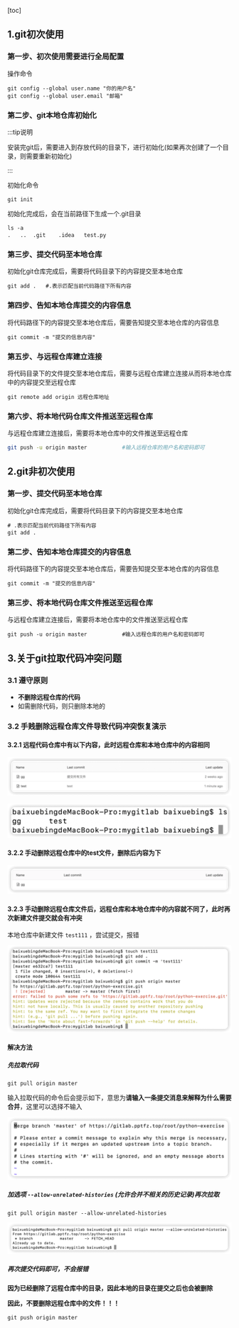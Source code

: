 [toc]



## 1.git初次使用

### 第一步、初次使用需要进行全局配置

操作命令

```shell
git config --global user.name "你的用户名"
git config --global user.email "邮箱"
```



### 第二步、git本地仓库初始化

:::tip说明

安装完git后，需要进入到存放代码的目录下，进行初始化(如果再次创建了一个目录，则需要重新初始化)

:::





初始化命令

```shell
git init
```

初始化完成后，会在当前路径下生成一个.git目录

```shell
ls -a
.	..	.git	.idea	test.py
```



### 第三步、提交代码至本地仓库

初始化git仓库完成后，需要将代码目录下的内容提交至本地仓库

```shell
git add .	#.表示匹配当前代码路径下所有内容	
```



### 第四步、告知本地仓库提交的内容信息

将代码路径下的内容提交至本地仓库后，需要告知提交至本地仓库的内容信息

```shell
git commit -m "提交的信息内容"
```



### 第五步、与远程仓库建立连接

将代码目录下的文件提交至本地仓库后，需要与远程仓库建立连接从而将本地仓库中的内容提交至远程仓库

```shell
git remote add origin 远程仓库地址
```



### 第六步、将本地代码仓库文件推送至远程仓库

与远程仓库建立连接后，需要将本地仓库中的文件推送至远程仓库

```sh
git push -u origin master			#输入远程仓库的用户名和密码即可
```





## 2.git非初次使用

### 第一步、提交代码至本地仓库

初始化git仓库完成后，需要将代码目录下的内容提交至本地仓库

```shell
# .表示匹配当前代码路径下所有内容		
git add .  					
```



### 第二步、告知本地仓库提交的内容信息

将代码路径下的内容提交至本地仓库后，需要告知提交至本地仓库的内容信息

```shell
git commit -m "提交的信息内容"
```



### 第三步、将本地代码仓库文件推送至远程仓库

与远程仓库建立连接后，需要将本地仓库中的文件推送至远程仓库

```shell
git push -u origin master			#输入远程仓库的用户名和密码即可
```





## 3.关于git拉取代码冲突问题

### 3.1 遵守原则

- **不删除远程仓库的代码**
- 如需删除代码，则只删除本地的





### 3.2 手贱删除远程仓库文件导致代码冲突恢复演示

#### 3.2.1 远程代码仓库中有以下内容，此时远程仓库和本地仓库中的内容相同

![iShot_2024-08-22_14.55.27](https://github.com/pptfz/picgo-images/blob/master/img/iShot_2024-08-22_14.55.27.png)



![iShot_2024-08-22_14.56.18](https://github.com/pptfz/picgo-images/blob/master/img/iShot_2024-08-22_14.56.18.png)



#### 3.2.2 手动删除远程仓库中的test文件，删除后内容为下

![iShot_2024-08-22_14.54.30](https://github.com/pptfz/picgo-images/blob/master/img/iShot_2024-08-22_14.54.30.png)



#### 3.2.3 手动删除远程仓库文件后，远程仓库和本地仓库中的内容就不同了，此时再次新建文件提交就会有冲突

本地仓库中新建文件 `test111` ，尝试提交，报错

![iShot_2024-08-22_14.48.44](https://github.com/pptfz/picgo-images/blob/master/img/iShot_2024-08-22_14.48.44.png)



#### 解决方法

##### 先拉取代码

```shell
git pull origin master
```

输入拉取代码的命令后会提示如下，意思为**请输入一条提交消息来解释为什么需要合并**，这里可以选择不输入

![iShot_2024-08-22_14.51.50](https://github.com/pptfz/picgo-images/blob/master/img/iShot_2024-08-22_14.51.50.png)



##### 加选项 `--allow-unrelated-histories` (允许合并不相关的历史记录)再次拉取

```shell
git pull origin master --allow-unrelated-histories
```

![iShot_2024-08-22_14.53.30](https://github.com/pptfz/picgo-images/blob/master/img/iShot_2024-08-22_14.53.30.png)



##### 再次提交代码即可，不会报错

**因为已经删除了远程仓库中的目录，因此本地的目录在提交之后也会被删除**

**因此，不要删除远程仓库中的文件！！！**

```shell
git push origin master
```



